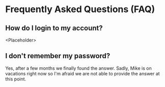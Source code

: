 # Frequently Asked Questions \(FAQ\)

## How do I login to my account?

&lt;Placeholder&gt;

## I don't remember my password?

Yes, after a few months we finally found the answer. Sadly, Mike is on vacations right now so I'm afraid we are not able to provide the answer at this point.



